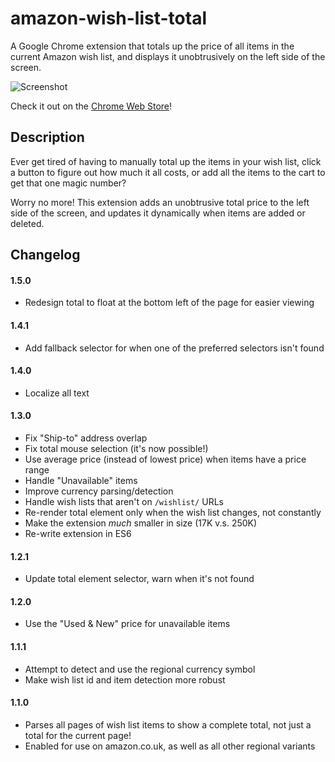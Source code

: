 amazon-wish-list-total
=====================

A Google Chrome extension that totals up the price of all items in the current
Amazon wish list, and displays it unobtrusively on the left side of the screen.

![Screenshot](https://raw.githubusercontent.com/jasontbradshaw/amazon-wish-list-total/master/screenshots/screenshot.png)

Check it out on the [Chrome Web Store](https://chrome.google.com/webstore/detail/amazon-wish-list-total/boekbkconiendicldakeboooeilaldmh)!

Description
----
Ever get tired of having to manually total up the items in your wish list, click
a button to figure out how much it all costs, or add all the items to the cart
to get that one magic number?

Worry no more! This extension adds an unobtrusive total price to the left side of
the screen, and updates it dynamically when items are added or deleted.

Changelog
----
#### 1.5.0
* Redesign total to float at the bottom left of the page for easier viewing

#### 1.4.1
* Add fallback selector for when one of the preferred selectors isn't found

#### 1.4.0
* Localize all text

#### 1.3.0
* Fix "Ship-to" address overlap
* Fix total mouse selection (it's now possible!)
* Use average price (instead of lowest price) when items have a price range
* Handle "Unavailable" items
* Improve currency parsing/detection
* Handle wish lists that aren't on `/wishlist/` URLs
* Re-render total element only when the wish list changes, not constantly
* Make the extension _much_ smaller in size (17K v.s. 250K)
* Re-write extension in ES6

#### 1.2.1
* Update total element selector, warn when it's not found

#### 1.2.0
* Use the "Used & New" price for unavailable items

#### 1.1.1
* Attempt to detect and use the regional currency symbol
* Make wish list id and item detection more robust

#### 1.1.0
* Parses all pages of wish list items to show a complete total, not just a total
  for the current page!
* Enabled for use on amazon.co.uk, as well as all other regional variants
